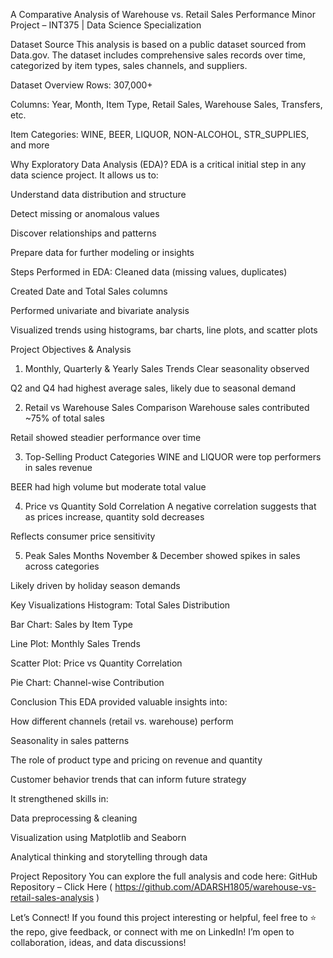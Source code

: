 A Comparative Analysis of Warehouse vs. Retail Sales Performance
Minor Project – INT375 | Data Science Specialization

Dataset Source
This analysis is based on a public dataset sourced from Data.gov. The dataset includes comprehensive sales records over time, categorized by item types, sales channels, and suppliers.

Dataset Overview
Rows: 307,000+

Columns: Year, Month, Item Type, Retail Sales, Warehouse Sales, Transfers, etc.

Item Categories: WINE, BEER, LIQUOR, NON-ALCOHOL, STR_SUPPLIES, and more

Why Exploratory Data Analysis (EDA)?
EDA is a critical initial step in any data science project. It allows us to:

Understand data distribution and structure

Detect missing or anomalous values

Discover relationships and patterns

Prepare data for further modeling or insights

Steps Performed in EDA:
Cleaned data (missing values, duplicates)

Created Date and Total Sales columns

Performed univariate and bivariate analysis

Visualized trends using histograms, bar charts, line plots, and scatter plots

Project Objectives & Analysis
1. Monthly, Quarterly & Yearly Sales Trends
Clear seasonality observed

Q2 and Q4 had highest average sales, likely due to seasonal demand

2. Retail vs Warehouse Sales Comparison
Warehouse sales contributed ~75% of total sales

Retail showed steadier performance over time

3. Top-Selling Product Categories
WINE and LIQUOR were top performers in sales revenue

BEER had high volume but moderate total value

4. Price vs Quantity Sold Correlation
A negative correlation suggests that as prices increase, quantity sold decreases

Reflects consumer price sensitivity

5. Peak Sales Months
November & December showed spikes in sales across categories

Likely driven by holiday season demands

Key Visualizations
Histogram: Total Sales Distribution

Bar Chart: Sales by Item Type

Line Plot: Monthly Sales Trends

Scatter Plot: Price vs Quantity Correlation

Pie Chart: Channel-wise Contribution

Conclusion
This EDA provided valuable insights into:

How different channels (retail vs. warehouse) perform

Seasonality in sales patterns

The role of product type and pricing on revenue and quantity

Customer behavior trends that can inform future strategy

It strengthened skills in:

Data preprocessing & cleaning

Visualization using Matplotlib and Seaborn

Analytical thinking and storytelling through data

Project Repository
You can explore the full analysis and code here:
GitHub Repository – Click Here ( https://github.com/ADARSH1805/warehouse-vs-retail-sales-analysis )

Let’s Connect!
If you found this project interesting or helpful, feel free to ⭐️ the repo, give feedback, or connect with me on LinkedIn!
I’m open to collaboration, ideas, and data discussions!
